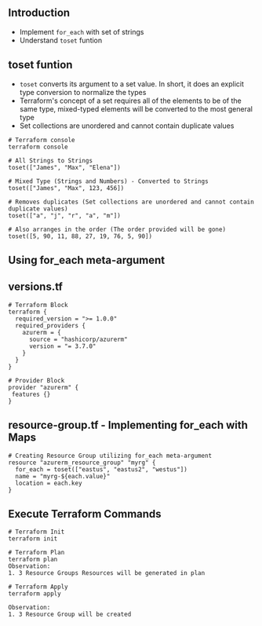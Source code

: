## Introduction
- Implement `for_each` with set of strings
- Understand `toset` funtion

## toset funtion
- `toset` converts its argument to a set value. In short, it does an explicit type conversion to normalize the types
- Terraform's concept of a set requires all of the elements to be of the same type, mixed-typed elements will be converted to the most general type
- Set collections are unordered and cannot contain duplicate values

```t
# Terraform console
terraform console

# All Strings to Strings
toset(["James", "Max", "Elena"])

# Mixed Type (Strings and Numbers) - Converted to Strings 
toset(["James", "Max", 123, 456])

# Removes duplicates (Set collections are unordered and cannot contain duplicate values) 
toset(["a", "j", "r", "a", "m"])

# Also arranges in the order (The order provided will be gone)
toset([5, 90, 11, 88, 27, 19, 76, 5, 90])
```

## Using for_each meta-argument

## versions.tf
```t
# Terraform Block
terraform {
  required_version = ">= 1.0.0"
  required_providers {
    azurerm = {
      source = "hashicorp/azurerm"
      version = "= 3.7.0" 
    }
  }
}

# Provider Block
provider "azurerm" {
 features {}          
}

```

## resource-group.tf - Implementing for_each with Maps
```t
# Creating Resource Group utilizing for_each meta-argument
resource "azurerm_resource_group" "myrg" {
  for_each = toset(["eastus", "eastus2", "westus"])
  name = "myrg-${each.value}" 
  location = each.key 
}
```

## Execute Terraform Commands
```t
# Terraform Init
terraform init

# Terraform Plan
terraform plan
Observation: 
1. 3 Resource Groups Resources will be generated in plan

# Terraform Apply
terraform apply

Observation: 
1. 3 Resource Group will be created
```